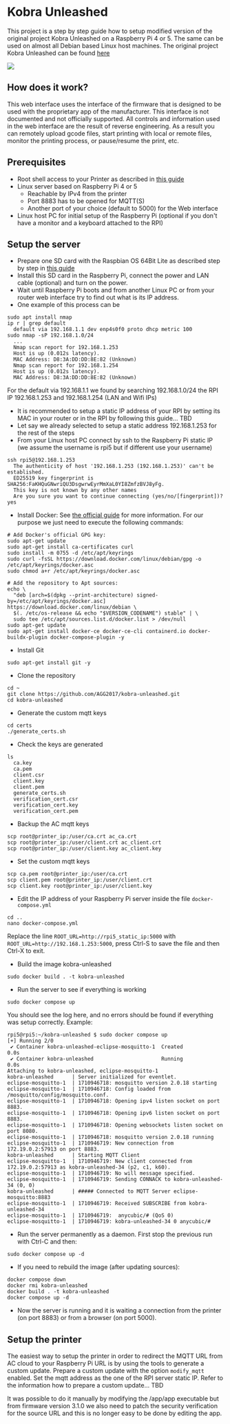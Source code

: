 # Kobra Unleashed

This project is a step by step guide how to setup modified version of the original project Kobra Unleashed on a Raspberry Pi 4 or 5. The same can be used on almost all Debian based Linux host machines. The original project Kobra Unleashed can be found [here](https://github.com/anjomro/kobra-unleashed/)

![](https://raw.githubusercontent.com/AGG2017/kobra-unleashed/master/img/kobra-unleashed-idle.png)

## How does it work?

This web interface uses the interface of the firmware that is designed to be used with the proprietary app of the
manufacturer. This interface is not documented and not officially supported. All controls and information used in the
web interface are the result of reverse engineering. As a result you can remotely upload gcode files, start printing with local or remote files, monitor the printing process, or pause/resume the print, etc.

## Prerequisites

- Root shell access to your Printer as described in [this guide](ROOT-ACCESS.md)
- Linux server based on Raspberry Pi 4 or 5
  - Reachable by IPv4 from the printer
  - Port 8883 has to be opened for MQTT(S)
  - Another port of your choice (default to 5000) for the Web interface
- Linux host PC for initial setup of the Raspberry Pi (optional if you don't have a monitor and a keyboard attached to the RPI)

## Setup the server

- Prepare one SD card with the Raspbian OS 64Bit Lite as described step by step in [this guide](RASPBIAN-OS.md)
- Install this SD card in the Raspberry Pi, connect the power and LAN cable (optional) and turn on the power.
- Wait until Raspberry Pi boots and from another Linux PC or from your router web interface try to find out what is its IP address.
- One example of this process can be

```
sudo apt install nmap
ip r | grep default
  default via 192.168.1.1 dev enp4s0f0 proto dhcp metric 100
sudo nmap -sP 192.168.1.0/24
  ...
  Nmap scan report for 192.168.1.253
  Host is up (0.012s latency).
  MAC Address: D8:3A:DD:DD:8E:82 (Unknown)
  Nmap scan report for 192.168.1.254
  Host is up (0.012s latency).
  MAC Address: D8:3A:DD:DD:8E:82 (Unknown)
```

For the default via 192.168.1.1 we found by searching 192.168.1.0/24 the RPI IP 192.168.1.253 and 192.168.1.254 (LAN and Wifi IPs)

- It is recommended to setup a static IP address of your RPI by setting its MAC in your router or in the RPI by following this guide... TBD
- Let say we already selected to setup a static address 192.168.1.253 for the rest of the steps
- From your Linux host PC connect by ssh to the Raspberry Pi static IP (we assume the username is rpi5 but if different use your username)

```
ssh rpi5@192.168.1.253
  The authenticity of host '192.168.1.253 (192.168.1.253)' can't be established.
  ED25519 key fingerprint is SHA256:FaKHQuGNwriQU3DsgwrwEyrMmXaL0YI8ZmfzBVJ8yFg.
  This key is not known by any other names
  Are you sure you want to continue connecting (yes/no/[fingerprint])? yes
```

- Install Docker:
  See [the official guide](https://docs.docker.com/engine/install/debian/) for more information.
  For our purpose we just need to execute the following commands:

```
# Add Docker's official GPG key:
sudo apt-get update
sudo apt-get install ca-certificates curl
sudo install -m 0755 -d /etc/apt/keyrings
sudo curl -fsSL https://download.docker.com/linux/debian/gpg -o /etc/apt/keyrings/docker.asc
sudo chmod a+r /etc/apt/keyrings/docker.asc

# Add the repository to Apt sources:
echo \
  "deb [arch=$(dpkg --print-architecture) signed-by=/etc/apt/keyrings/docker.asc] https://download.docker.com/linux/debian \
  $(. /etc/os-release && echo "$VERSION_CODENAME") stable" | \
  sudo tee /etc/apt/sources.list.d/docker.list > /dev/null
sudo apt-get update
sudo apt-get install docker-ce docker-ce-cli containerd.io docker-buildx-plugin docker-compose-plugin -y
```

- Install Git

```
sudo apt-get install git -y
```

- Clone the repository

```
cd ~
git clone https://github.com/AGG2017/kobra-unleashed.git
cd kobra-unleashed
```

- Generate the custom mqtt keys

```
cd certs
./generate_certs.sh
```

- Check the keys are generated

```
ls
  ca.key
  ca.pem
  client.csr
  client.key
  client.pem
  generate_certs.sh
  verification_cert.csr
  verification_cert.key
  verification_cert.pem
```

- Backup the AC mqtt keys

```
scp root@printer_ip:/user/ca.crt ac_ca.crt
scp root@printer_ip:/user/client.crt ac_client.crt
scp root@printer_ip:/user/client.key ac_client.key
```

- Set the custom mqtt keys

```
scp ca.pem root@printer_ip:/user/ca.crt
scp client.pem root@printer_ip:/user/client.crt
scp client.key root@printer_ip:/user/client.key
```

- Edit the IP address of your Raspberry Pi server inside the file `docker-compose.yml`

```
cd ..
nano docker-compose.yml
```

Replace the line `ROOT_URL=http://rpi5_static_ip:5000` with `ROOT_URL=http://192.168.1.253:5000`, press Ctrl-S to save the file and then Ctrl-X to exit.

- Build the image kobra-unleashed

```
sudo docker build . -t kobra-unleashed
```

- Run the server to see if everything is working

```
sudo docker compose up
```

You should see the log here, and no errors should be found if everything was setup correctly. Example:

```
rpi5@rpi5:~/kobra-unleashed $ sudo docker compose up
[+] Running 2/0
 ✔ Container kobra-unleashed-eclipse-mosquitto-1  Created                                                                                                                                                     0.0s
 ✔ Container kobra-unleashed                      Running                                                                                                                                                     0.0s
Attaching to kobra-unleashed, eclipse-mosquitto-1
kobra-unleashed      | Server initialized for eventlet.
eclipse-mosquitto-1  | 1710946718: mosquitto version 2.0.18 starting
eclipse-mosquitto-1  | 1710946718: Config loaded from /mosquitto/config/mosquitto.conf.
eclipse-mosquitto-1  | 1710946718: Opening ipv4 listen socket on port 8883.
eclipse-mosquitto-1  | 1710946718: Opening ipv6 listen socket on port 8883.
eclipse-mosquitto-1  | 1710946718: Opening websockets listen socket on port 8080.
eclipse-mosquitto-1  | 1710946718: mosquitto version 2.0.18 running
eclipse-mosquitto-1  | 1710946719: New connection from 172.19.0.2:57913 on port 8883.
kobra-unleashed      | Starting MQTT Client
eclipse-mosquitto-1  | 1710946719: New client connected from 172.19.0.2:57913 as kobra-unleashed-34 (p2, c1, k60).
eclipse-mosquitto-1  | 1710946719: No will message specified.
eclipse-mosquitto-1  | 1710946719: Sending CONNACK to kobra-unleashed-34 (0, 0)
kobra-unleashed      | ##### Connected to MQTT Server eclipse-mosquitto:8883
eclipse-mosquitto-1  | 1710946719: Received SUBSCRIBE from kobra-unleashed-34
eclipse-mosquitto-1  | 1710946719: 	anycubic/# (QoS 0)
eclipse-mosquitto-1  | 1710946719: kobra-unleashed-34 0 anycubic/#
```

- Run the server permanently as a daemon. First stop the previous run with Ctrl-C and then:

```
sudo docker compose up -d
```

- If you need to rebuild the image (after updating sources):

```
docker compose down
docker rmi kobra-unleashed
docker build . -t kobra-unleashed
docker compose up -d
```

- Now the server is running and it is waiting a connection from the printer (on port 8883) or from a browser (on port 5000).

## Setup the printer

The easiest way to setup the printer in order to redirect the MQTT URL from AC cloud to your Raspberry Pi URL is by using the tools to generate a custom update. Prepare a custom update with the option `modify_mqtt` enabled. Set the mqtt address as the one of the RPI server static IP. Refer to the information how to prepare a custom update... TBD

It was possible to do it manually by modifying the /app/app executable but from firmware version 3.1.0 we also need to patch the security verification for the source URL and this is no longer easy to be done by editing the app.

